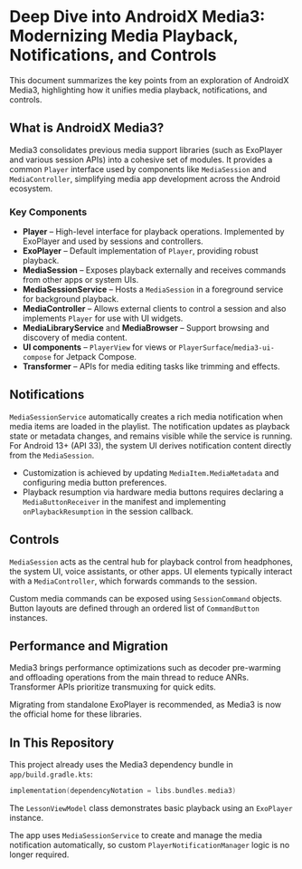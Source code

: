 # Deep Dive into AndroidX Media3: Modernizing Media Playback, Notifications, and Controls


This document summarizes the key points from an exploration of AndroidX Media3, highlighting how it unifies media playback, notifications, and controls.

## What is AndroidX Media3?

Media3 consolidates previous media support libraries (such as ExoPlayer and various session APIs) into a cohesive set of modules. It provides a common `Player` interface used by components like `MediaSession` and `MediaController`, simplifying media app development across the Android ecosystem.

### Key Components

- **Player** – High-level interface for playback operations. Implemented by ExoPlayer and used by sessions and controllers.
- **ExoPlayer** – Default implementation of `Player`, providing robust playback.
- **MediaSession** – Exposes playback externally and receives commands from other apps or system UIs.
- **MediaSessionService** – Hosts a `MediaSession` in a foreground service for background playback.
- **MediaController** – Allows external clients to control a session and also implements `Player` for use with UI widgets.
- **MediaLibraryService** and **MediaBrowser** – Support browsing and discovery of media content.
- **UI components** – `PlayerView` for views or `PlayerSurface`/`media3-ui-compose` for Jetpack Compose.
- **Transformer** – APIs for media editing tasks like trimming and effects.

## Notifications

`MediaSessionService` automatically creates a rich media notification when media items are loaded in the playlist. The notification updates as playback state or metadata changes, and remains visible while the service is running. For Android 13+ (API 33), the system UI derives notification content directly from the `MediaSession`.

- Customization is achieved by updating `MediaItem.MediaMetadata` and configuring media button preferences.
- Playback resumption via hardware media buttons requires declaring a `MediaButtonReceiver` in the manifest and implementing `onPlaybackResumption` in the session callback.

## Controls

`MediaSession` acts as the central hub for playback control from headphones, the system UI, voice assistants, or other apps. UI elements typically interact with a `MediaController`, which forwards commands to the session.

Custom media commands can be exposed using `SessionCommand` objects. Button layouts are defined through an ordered list of `CommandButton` instances.

## Performance and Migration

Media3 brings performance optimizations such as decoder pre-warming and offloading operations from the main thread to reduce ANRs. Transformer APIs prioritize transmuxing for quick edits.

Migrating from standalone ExoPlayer is recommended, as Media3 is now the official home for these libraries.

## In This Repository

This project already uses the Media3 dependency bundle in `app/build.gradle.kts`:

```kotlin
implementation(dependencyNotation = libs.bundles.media3)
```

The `LessonViewModel` class demonstrates basic playback using an `ExoPlayer` instance.

The app uses `MediaSessionService` to create and manage the media notification automatically, so custom `PlayerNotificationManager` logic is no longer required.

